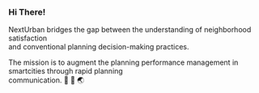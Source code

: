 ### Hi There!

NextUrban bridges the gap between the understanding of neighborhood satisfaction         
and conventional planning decision-making practices.     

The mission is to augment the planning performance management in smartcities through rapid planning             
communication. 🏡 📲 🌏      



<!--
**NextUrban/NextUrban** is a ✨ _special_ ✨ repository because its `README.md` (this file) appears on your GitHub profile.

